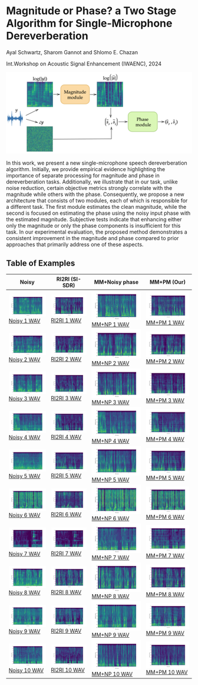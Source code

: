 # Magnitude or Phase? a Two Stage Algorithm for  Single-Microphone Dereverberation

Ayal Schwartz, Sharom Gannot and Shlomo E. Chazan 

Int.Workshop on Acoustic Signal Enhancement (IWAENC), 2024

![flow](/flow5.png)

In this work, we present a new single-microphone speech dereverberation algorithm. Initially, we provide empirical evidence highlighting the importance of separate processing for magnitude and phase in dereverberation tasks. Additionally, we illustrate that in our task, unlike noise reduction, certain objective metrics strongly correlate with the magnitude while others with the phase. Consequently, we propose a new architecture that consists of two modules, each of which is responsible for a different task. The first module estimates the clean magnitude, while the second is focused on estimating the phase using the noisy input phase with the estimated magnitude. Subjective tests indicate that enhancing either only the magnitude or only the phase components is insufficient for this task. In our experimental evaluation, the proposed method demonstrates a consistent improvement in the magnitude and phase compared to prior approaches that primarily address one of these aspects.


## Table of Examples

| Noisy | RI2RI (SI-SDR) | MM+Noisy phase | MM+PM (Our) |
|-------|-------|-------|-------|
| ![Noisy 1](noisy/0.png) <br> [Noisy 1 WAV](noisy/0.wav) | ![RI2RI 1](RI2RI/0.png) <br> [RI2RI 1 WAV](RI2RI/0.wav) | ![MM+NP 1](MM_NP/0.png) <br> [MM+NP 1 WAV](MM_NP/0.wav) | ![MM+PM 1](proposed/0.png) <br> [MM+PM 1 WAV](proposed/0.wav) |
| ![Noisy 2](noisy/1.png) <br> [Noisy 2 WAV](noisy/1.wav) | ![RI2RI 2](RI2RI/1.png) <br> [RI2RI 2 WAV](RI2RI/1.wav) | ![MM+NP 2](MM_NP/1.png) <br> [MM+NP 2 WAV](MM_NP/1.wav) | ![MM+PM 2](proposed/1.png) <br> [MM+PM 2 WAV](proposed/1.wav) |
| ![Noisy 3](noisy/3.png) <br> [Noisy 3 WAV](noisy/3.wav) | ![RI2RI 3](RI2RI/3.png) <br> [RI2RI 3 WAV](RI2RI/3.wav) | ![MM+NP 3](MM_NP/3.png) <br> [MM+NP 3 WAV](MM_NP/3.wav) | ![MM+PM 3](proposed/3.png) <br> [MM+PM 3 WAV](proposed/3.wav) |
| ![Noisy 4](noisy/6.png) <br> [Noisy 4 WAV](noisy/6.wav) | ![RI2RI 4](RI2RI/6.png) <br> [RI2RI 4 WAV](RI2RI/6.wav) | ![MM+NP 4](MM_NP/6.png) <br> [MM+NP 4 WAV](MM_NP/6.wav) | ![MM+PM 4](proposed/6.png) <br> [MM+PM 4 WAV](proposed/6.wav) |
| ![Noisy 5](noisy/9.png) <br> [Noisy 5 WAV](noisy/9.wav) | ![RI2RI 5](RI2RI/9.png) <br> [RI2RI 5 WAV](RI2RI/9.wav) | ![MM+NP 5](MM_NP/9.png) <br> [MM+NP 5 WAV](MM_NP/9.wav) | ![MM+PM 5](proposed/9.png) <br> [MM+PM 5 WAV](proposed/9.wav) |
| ![Noisy 6](noisy/10.png) <br> [Noisy 6 WAV](noisy/10.wav) | ![RI2RI 6](RI2RI/10.png) <br> [RI2RI 6 WAV](RI2RI/10.wav) | ![MM+NP 6](MM_NP/10.png) <br> [MM+NP 6 WAV](MM_NP/10.wav) | ![MM+PM 6](proposed/10.png) <br> [MM+PM 6 WAV](proposed/10.wav) |
| ![Noisy 7](noisy/12.png) <br> [Noisy 7 WAV](noisy/12.wav) | ![RI2RI 7](RI2RI/12.png) <br> [RI2RI 7 WAV](RI2RI/12.wav) | ![MM+NP 7](MM_NP/12.png) <br> [MM+NP 7 WAV](MM_NP/12.wav) | ![MM+PM 7](proposed/12.png) <br> [MM+PM 7 WAV](proposed/12.wav) |
| ![Noisy 8](noisy/14.png) <br> [Noisy 8 WAV](noisy/14.wav) | ![RI2RI 8](RI2RI/14.png) <br> [RI2RI 8 WAV](RI2RI/14.wav) | ![MM+NP 8](MM_NP/14.png) <br> [MM+NP 8 WAV](MM_NP/14.wav) | ![MM+PM 8](proposed/14.png) <br> [MM+PM 8 WAV](proposed/14.wav) |
| ![Noisy 9](noisy/15.png) <br> [Noisy 9 WAV](noisy/15.wav) | ![RI2RI 9](RI2RI/15.png) <br> [RI2RI 9 WAV](RI2RI/15.wav) | ![MM+NP 9](MM_NP/15.png) <br> [MM+NP 9 WAV](MM_NP/15.wav) | ![MM+PM 9](proposed/15.png) <br> [MM+PM 9 WAV](proposed/15.wav) |
| ![Noisy 10](noisy/21.png) <br> [Noisy 10 WAV](noisy/21.wav) | ![RI2RI 10](RI2RI/21.png) <br> [RI2RI 10 WAV](RI2RI/21.wav) | ![MM+NP 10](MM_NP/21.png) <br> [MM+NP 10 WAV](MM_NP/21.wav) | ![MM+PM 10](proposed/21.png) <br> [MM+PM 10 WAV](proposed/21.wav) |



